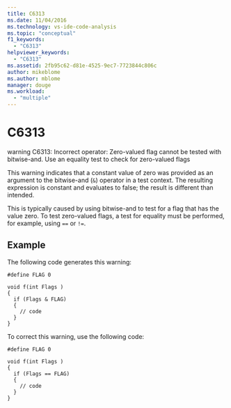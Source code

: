 ```yaml
---
title: C6313
ms.date: 11/04/2016
ms.technology: vs-ide-code-analysis
ms.topic: "conceptual"
f1_keywords:
  - "C6313"
helpviewer_keywords:
  - "C6313"
ms.assetid: 2fb95c62-d81e-4525-9ec7-7723844c806c
author: mikeblome
ms.author: mblome
manager: douge
ms.workload:
  - "multiple"
---
```

# C6313
warning C6313: Incorrect operator: Zero-valued flag cannot be tested with bitwise-and. Use an equality test to check for zero-valued flags

 This warning indicates that a constant value of zero was provided as an argument to the bitwise-and (`&`) operator in a test context. The resulting expression is constant and evaluates to false; the result is different than intended.

 This is typically caused by using bitwise-and to test for a flag that has the value zero. To test zero-valued flags, a test for equality must be performed, for example, using `==` or `!=`.

## Example
 The following code generates this warning:

```
#define FLAG 0

void f(int Flags )
{
  if (Flags & FLAG)
  {
    // code
  }
}
```

 To correct this warning, use the following code:

```
#define FLAG 0

void f(int Flags )
{
  if (Flags == FLAG)
  {
    // code
  }
}
```